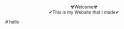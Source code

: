 <center>☢Welcome☢</center>
<center>✔This is my Website that I made✔</center>
<form type="submit" value="Go to other page"></form>
# hello
